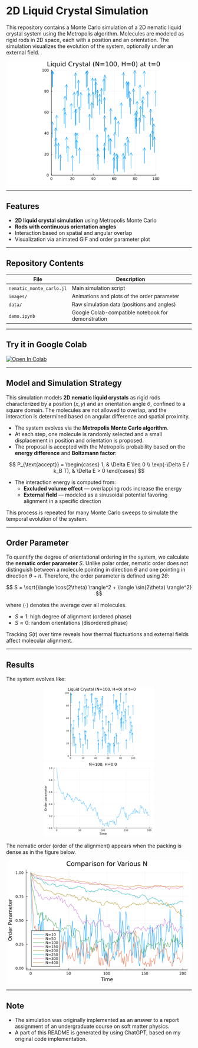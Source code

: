 
# 2D Liquid Crystal Simulation

This repository contains a Monte Carlo simulation of a 2D nematic liquid crystal system using the Metropolis algorithm. Molecules are modeled as rigid rods in 2D space, each with a position and an orientation. The simulation visualizes the evolution of the system, optionally under an external field.

<p align="center">
  <img src="images/anim.H0.0.T300.0.num100.time200.gif" alt="Liquid Crystal Simulation GIF" width="500">
</p>

---

## Features
- **2D liquid crystal simulation** using Metropolis Monte Carlo
- **Rods with continuous orientation angles**
- Interaction based on spatial and angular overlap
- Visualization via animated GIF and order parameter plot

---

## Repository Contents

| File                          | Description                                  |
|-------------------------------|----------------------------------------------|
| `nematic_monte_carlo.jl`      | Main simulation script                       |
| `images/`                     | Animations and plots of the order parameter  |
| `data/`                       | Raw simulation data (positions and angles)   |
| `demo.ipynb`                  | Google Colab-compatible notebook for demonstration |

---

## Try it in Google Colab

[![Open In Colab](https://colab.research.google.com/assets/colab-badge.svg)](
https://colab.research.google.com/github/Hiromu-USHIHARA/2dLiquidCrystal/blob/main/demo.ipynb)

---

## Model and Simulation Strategy

This simulation models **2D nematic liquid crystals** as rigid rods characterized by a position $(x, y)$ and an orientation angle $\theta$, confined to a square domain. The molecules are not allowed to overlap, and the interaction is determined based on angular difference and spatial proximity.

- The system evolves via the **Metropolis Monte Carlo algorithm**.
- At each step, one molecule is randomly selected and a small displacement in position and orientation is proposed.
- The proposal is accepted with the Metropolis probability based on the **energy difference** and **Boltzmann factor**:

$$
P_{\text{accept}} = 
\begin{cases}
1, & \Delta E \leq 0 \\
\exp(-\Delta E / k_B T), & \Delta E > 0
\end{cases}
$$

- The interaction energy is computed from:
  - **Excluded volume effect** — overlapping rods increase the energy
  - **External field** — modeled as a sinusoidal potential favoring alignment in a specific direction

This process is repeated for many Monte Carlo sweeps to simulate the temporal evolution of the system.

---

## Order Parameter

To quantify the degree of orientational ordering in the system, we calculate the **nematic order parameter** $S$. Unlike polar order, nematic order does not distinguish between a molecule pointing in direction $\theta$ and one pointing in direction $\theta + \pi$. Therefore, the order parameter is defined using $2\theta$:

$$
S = \sqrt{\langle \cos(2\theta) \rangle^2 + \langle \sin(2\theta) \rangle^2}
$$

where $\langle \cdot \rangle$ denotes the average over all molecules.

- $S \approx 1$: high degree of alignment (ordered phase)
- $S \approx 0$: random orientations (disordered phase)

Tracking $S(t)$ over time reveals how thermal fluctuations and external fields affect molecular alignment.

---

## Results

The system evolves like:

<p align="center">
  <img src="images/anim.H0.0.T300.0.num100.time200.gif" alt="Liquid Crystal Simulation GIF" width="300">
  <img src="images/S.H0.0.T300.0.num100.time200.png" alt="Order Parameter" width="300">
</p>

The nematic order (order of the alignment) appears when the packing is dense as in the figure below.

<p align="center">
  <img src="images/S_comparison.H0.0.T300.0.time200.png" alt="Comparison of Order Parameter for Different Densities" width="500">
</p>

---

## Note

- The simulation was originally implemented as an answer to a report assignment of an undergraduate course on soft matter physics.
- A part of this README is generated by using ChatGPT, based on my original code implementation.
